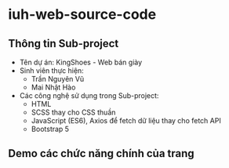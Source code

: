 # iuh-web-source-code

## Thông tin Sub-project

- Tên dự án: KingShoes - Web bán giày
- Sinh viên thực hiện:
  - Trần Nguyên Vũ
  - Mai Nhật Hào
- Các công nghệ sử dụng trong Sub-project:
  - HTML
  - SCSS thay cho CSS thuần
  - JavaScript (ES6), Axios để fetch dữ liệu thay cho fetch API
  - Bootstrap 5

## Demo các chức năng chính của trang
